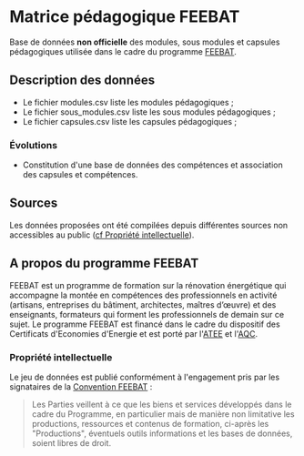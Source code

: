 # Matrice pédagogique FEEBAT

Base de données **non officielle** des modules, sous modules et capsules pédagogiques utilisée dans le cadre du programme [FEEBAT](https://www.feebat.org/).

## Description des données

- Le fichier modules.csv liste les modules pédagogiques ;
- Le fichier sous_modules.csv liste les sous modules pédagogiques ;
- Le fichier capsules.csv liste les capsules pédagogiques ;

### Évolutions

- Constitution d'une base de données des compétences et association des capsules et compétences.

## Sources

Les données proposées ont été compilées depuis différentes sources non accessibles au public ([cf Propriété intellectuelle](#propriété-intellectuelle)).

## A propos du programme FEEBAT

FEEBAT est un programme de formation sur la rénovation énergétique qui accompagne la montée en compétences des professionnels en activité (artisans, entreprises du bâtiment, architectes, maîtres d’œuvre) et des enseignants, formateurs qui forment les professionnels de demain sur ce sujet. Le programme FEEBAT est financé dans le cadre du dispositif des Certificats d'Economies d'Energie et est porté par l'[ATEE](https://atee.fr/) et l'[AQC](https://qualiteconstruction.com/).

### Propriété intellectuelle

Le jeu de données est publié conformément à l'engagement pris par les signataires de la [Convention FEEBAT](https://www.feebat.org/wp-content/uploads/2022/05/20220406-convention-programme-feebat-2022-2025-signee-sans-annexe-fi.pdf) :

> Les Parties veillent à ce que les biens et services développés dans le cadre du Programme, en particulier mais de manière non limitative les productions, ressources et contenus de formation, ci-après les "Productions", éventuels outils informations et les bases de données, soient libres de droit.

